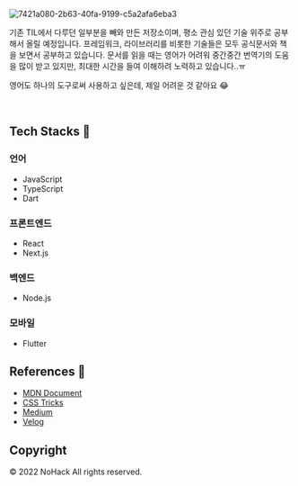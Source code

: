 ![7421a080-2b63-40fa-9199-c5a2afa6eba3](https://user-images.githubusercontent.com/42988225/168462121-a1af69bb-3f2e-483d-b7d9-148551c78820.jpeg)

기존 TIL에서 다루던 일부분을 빼와 만든 저장소이며, 평소 관심 있던 기술 위주로 공부해서 올릴 예정입니다. 프레임워크, 라이브러리를 비롯한 기술들은 모두 공식문서와 책을 보면서 공부하고 있습니다. 문서를 읽을 때는 영어가 어려워 중간중간 번역기의 도움을 많이 받고 있지만, 최대한 시간을 들여 이해하려 노력하고 있습니다..ㅠ

영어도 하나의 도구로써 사용하고 싶은데, 제일 어려운 것 같아요 😂

<br>

## Tech Stacks 🚀

### 언어

- JavaScript
- TypeScript
- Dart

### 프론트엔드

- React
- Next.js

### 백엔드

- Node.js

### 모바일

- Flutter

## References 📖

- [MDN Document](https://developer.mozilla.org)
- [CSS Tricks](https://css-tricks.com)
- [Medium](https://medium.com)
- [Velog](https://velog.io)

## Copyright

&copy; 2022 NoHack All rights reserved.
